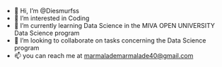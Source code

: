 - 👋 Hi, I’m @Diesmurfss
- 👀 I’m interested in Coding
- 🌱 I’m currently learning Data Science in the MIVA OPEN UNIVERSITY Data Science program
- 💞️ I’m looking to collaborate on tasks concerning the Data Science program
- 📫 you can reach me at marmalademarmalade40@gmail.com

<!---
Diesmurfss/Diesmurfss is a ✨ special ✨ repository because its `README.md` (this file) appears on your GitHub profile.
You can click the Preview link to take a look at your changes.
--->
